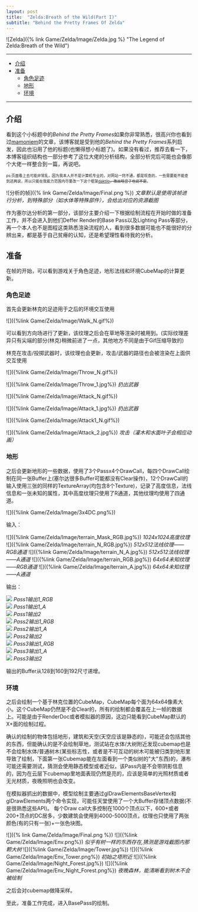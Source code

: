 ```yaml
---
layout: post
title:  "Zelda:Breath of the Wild(Part I)"
subtitle: "Behind the Pretty Frames Of Zelda"
---
```


![Zelda]({% link Game/Zelda/Image/Zelda.jpg %} "The Legend of Zelda:Breath of the Wild")

___
- [介绍](#介绍)
- [准备](#准备)
  - [角色足迹](#角色足迹)
  - [地形](#地形)
  - [环境](#环境)

___

## <a id="介绍"></a>介绍

看到这个小标题中的<em>Behind the Pretty Frames</em>如果你非常熟悉，很高兴你也看到过<a href="https://mamoniem.com/">mamoniem</a>的文章，该博客就是受到他的<em>Behind the Pretty Frames</em>系列启发，因此也沿用了他的标题(也懒得想小标题了)。如果没有看过，推荐去看一下，本博客组织结构也一部分参考了这位大佬的分析结构，全部分析完后可能也会像那个大佬一样整合到一篇，再说吧。

<font size="1">ps:页面看上去可能非常乱，因为我本人并不是计算机专业的，对网站一窍不通，都是现查的，一些需要能不能查到还两说，所以只能在我能力范围内尽量改一下这个框架<a href="https://github.com/kronik3r/daktilo">daktilo</a><del>，改出啥岔子也说不定</del>。</font>

![分析的帧]({% link Game/Zelda/Image/Final.png %})
*文章默认是使用该帧进行分析，到特殊部分（如水体等特殊部件），会给出对应的资源截图*

作为塞尔达分析的第一部分，该部分主要介绍一下根据绘制流程在开始时做的准备工作，并不会进入到他们Deffer Render的Base Pass以及Lighting Pass等部分，再一个本人也不是图程这类熟悉渲染流程的人，看到很多数据可能也不能很好的分辨出来，都是基于自己贫瘠的认知，还是希望理性看待我的分析。

## <a id="准备"></a>准备

在帧的开始，可以看到游戏关于角色足迹，地形法线和环境CubeMap的计算更新。

### <a id="角色足迹"></a>角色足迹

首先会更新林克的足迹用于之后的环境交互使用

![]({%link Game/Zelda/Image/Walk_N.gif%})

可以看到方向场进行了更新，该纹理之后会在草地等渲染时被用到。(实际纹理差异只有尖端的部分(林克)稍微前进了一点，其他地方不同是由于Gif压缩导致的)

林克在攻击/投掷武器时，该纹理也会更新，攻击/武器的路径也会被渲染在上面供交互使用

![]({%link Game/Zelda/Image/Throw_N.gif%})

![]({%link Game/Zelda/Image/Throw_1.jpg%})
*扔出武器*

![]({%link Game/Zelda/Image/Attack_N.gif%})

![]({%link Game/Zelda/Image/Attack_1.jpg%})
*扔出武器*

![]({%link Game/Zelda/Image/Attack1_N.gif%})

![]({%link Game/Zelda/Image/Attack_2.jpg%})
*攻击（灌木和水面叶子会相应动画）*

### <a id="地形"></a>地形

之后会更新地形的一些数据，使用了3个Passx4个DrawCall，每四个DrawCall绘制在同一张Buffer上(塞尔达很多Buffer可能都没有Clear操作)，12个DrawCall的输入使用三张的同样的TextureArray(均包含8个Texture)，记录了高度信息，法线信息和一张未知的属性，其中高度纹理只使用了R通道，其他纹理均使用了四通道。

![]({%link Game/Zelda/Image/3x4DC.png%})

输入：

![]({%link Game/Zelda/Image/terrain_Mask_RGB.jpg%})
*1024x1024高度纹理*
![]({%link Game/Zelda/Image/terrain_N_RGB.jpg%})
*512x512法线纹理——RGB通道*
![]({%link Game/Zelda/Image/terrain_N_A.jpg%})
*512x512法线纹理——A通道*
![]({%link Game/Zelda/Image/terrain_RGB.jpg%})
*64x64未知纹理——RGB通道*
![]({%link Game/Zelda/Image/terrain_A.jpg%})
*64x64未知纹理——A通道*

输出：
<div calss="row">
    <div class="column">
        <img src="{%link Game/Zelda/Image/Terrain_O1_0.jpg%}">
        <em>Pass1输出1_RGB</em>
    </div>
    <div class="column">
        <img src="{%link Game/Zelda/Image/Terrain_O1_0_A.jpg%}">
        <em>Pass1输出1_A</em>
    </div>
    <div class="column">
        <img src="{%link Game/Zelda/Image/Terrain_O1_1.jpg%}">
        <em>Pass1输出2</em>
    </div>
</div>

<div calss="row">
    <div class="column">
        <img src="{%link Game/Zelda/Image/Terrain_O2_0.jpg%}">
        <em>Pass2输出1_RGB</em>
    </div>
    <div class="column">
        <img src="{%link Game/Zelda/Image/Terrain_O2_0_A.jpg%}">
        <em>Pass2输出1_A</em>
    </div>
    <div class="column">
        <img src="{%link Game/Zelda/Image/Terrain_O2_1.jpg%}">
        <em>Pass2输出2</em>
    </div>
</div>

<div calss="row">
    <div class="column">
        <img src="{%link Game/Zelda/Image/Terrain_O3_0.jpg%}">
        <em>Pass3输出1_RGB</em>
    </div>
    <div class="column">
        <img src="{%link Game/Zelda/Image/Terrain_O3_0_A.jpg%}">
        <em>Pass3输出1_A</em>
    </div>
    <div class="column">
        <img src="{%link Game/Zelda/Image/Terrain_O3_1.jpg%}">
        <em>Pass3输出2</em>
    </div>
</div>

输出的Buffer从128到160到192尺寸递增。

###  <a id="环境"></a>环境

之后会绘制一个基于林克位置的CubeMap，CubeMap每个面为64x64像素大小。这个CubeMap仍然是不会Clear的，所有的绘制都会覆盖在上一帧的数据上。可能是由于RenderDoc或者模拟器的原因，这边只能看到CubeMap默认的X+面的绘制过程。

确认的绘制的物体包括地形，建筑和天空(天空应该是静态的)，可能还会包括其他的东西，但能确认的是不会绘制草地，测试站在水体/大树附近发现cubemap也是不会绘制水体/普通树木(某些标志性，或者是不可互动的树木可能被归类到地形里导致了绘制，下面第一张Cubemap能在左面看到一个类似树的"大"东西)的，瀑布可能还需要测试，猜测会使用静态模型或者近似，该Pass内是不会带阴影信息的，因为在云层下cubemap里地面表现仍然是亮的，应该是简单的光照材质或者无光材质，夜晚照明也会改变。

在模拟器抓出的数据中，模型绘制主要通过glDrawElementsBaseVertex和glDrawElements两个命令实现，可能任天堂使用了一个大Buffer存储顶点数据(不是很熟悉这些API)。
每个Draw call大多控制在1000个顶点以下，600+或者200+顶点的DC居多，少数建筑会使用到4000-5000顶点，纹理也只使用了两张颜色(有的只有一张)+一张色块图。

![]({% link Game/Zelda/Image/Final.png %})
![]({%link Game/Zelda/Image/Env.png%})
*似乎有树一样的东西存在,猜测是游戏截图内那颗大树*
![]({%link Game/Zelda/Image/Tower.jpg%})
![]({%link Game/Zelda/Image/Env_Tower.png%})
*初始之塔附近*
![]({%link Game/Zelda/Image/Night_Forest.jpg%})
![]({%link Game/Zelda/Image/Env_Night_Forest.png%})
*夜晚森林，能清晰看到树木不会被绘制*

之后会对cubemap做降采样。

至此，准备工作完成，进入BasePass的绘制。